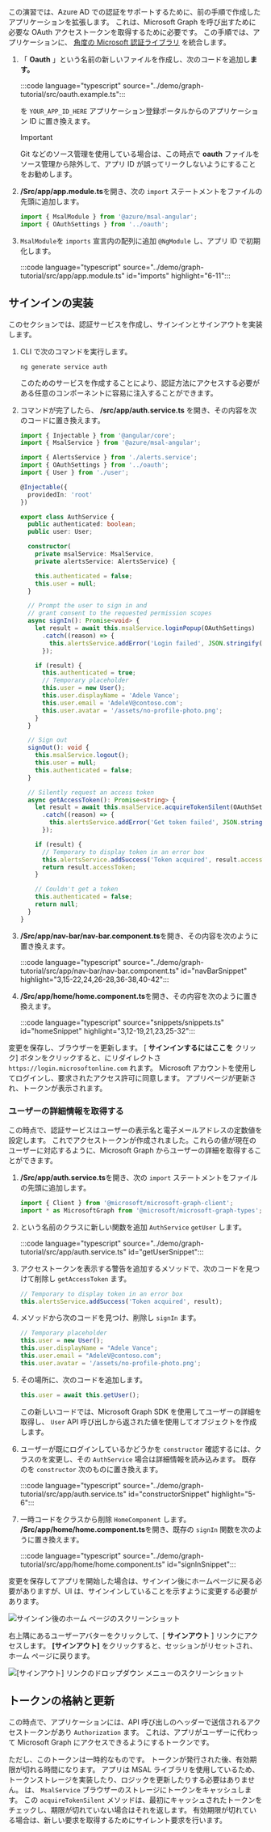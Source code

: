 <!-- markdownlint-disable MD002 MD041 -->

この演習では、Azure AD での認証をサポートするために、前の手順で作成したアプリケーションを拡張します。 これは、Microsoft Graph を呼び出すために必要な OAuth アクセストークンを取得するために必要です。 この手順では、アプリケーションに、 [角度の Microsoft 認証ライブラリ](https://github.com/AzureAD/microsoft-authentication-library-for-js/blob/dev/lib/msal-angular/README.md) を統合します。

1. 「 **Oauth** 」という名前の新しいファイルを作成し、次のコードを追加し**ます。**

    :::code language="typescript" source="../demo/graph-tutorial/src/oauth.example.ts":::

    を `YOUR_APP_ID_HERE` アプリケーション登録ポータルからのアプリケーション ID に置き換えます。

    > [!IMPORTANT]
    > Git などのソース管理を使用している場合は、この時点で **oauth** ファイルをソース管理から除外して、アプリ ID が誤ってリークしないようにすることをお勧めします。

1. **/Src/app/app.module.ts**を開き、次の `import` ステートメントをファイルの先頭に追加します。

    ```typescript
    import { MsalModule } from '@azure/msal-angular';
    import { OAuthSettings } from '../oauth';
    ```

1. `MsalModule`を `imports` 宣言内の配列に追加 `@NgModule` し、アプリ ID で初期化します。

    :::code language="typescript" source="../demo/graph-tutorial/src/app/app.module.ts" id="imports" highlight="6-11":::

## <a name="implement-sign-in"></a>サインインの実装

このセクションでは、認証サービスを作成し、サインインとサインアウトを実装します。

1. CLI で次のコマンドを実行します。

    ```Shell
    ng generate service auth
    ```

    このためのサービスを作成することにより、認証方法にアクセスする必要がある任意のコンポーネントに容易に注入することができます。

1. コマンドが完了したら、 **/src/app/auth.service.ts** を開き、その内容を次のコードに置き換えます。

    ```typescript
    import { Injectable } from '@angular/core';
    import { MsalService } from '@azure/msal-angular';

    import { AlertsService } from './alerts.service';
    import { OAuthSettings } from '../oauth';
    import { User } from './user';

    @Injectable({
      providedIn: 'root'
    })

    export class AuthService {
      public authenticated: boolean;
      public user: User;

      constructor(
        private msalService: MsalService,
        private alertsService: AlertsService) {

        this.authenticated = false;
        this.user = null;
      }

      // Prompt the user to sign in and
      // grant consent to the requested permission scopes
      async signIn(): Promise<void> {
        let result = await this.msalService.loginPopup(OAuthSettings)
          .catch((reason) => {
            this.alertsService.addError('Login failed', JSON.stringify(reason, null, 2));
          });

        if (result) {
          this.authenticated = true;
          // Temporary placeholder
          this.user = new User();
          this.user.displayName = 'Adele Vance';
          this.user.email = 'AdeleV@contoso.com';
          this.user.avatar = '/assets/no-profile-photo.png';
        }
      }

      // Sign out
      signOut(): void {
        this.msalService.logout();
        this.user = null;
        this.authenticated = false;
      }

      // Silently request an access token
      async getAccessToken(): Promise<string> {
        let result = await this.msalService.acquireTokenSilent(OAuthSettings)
          .catch((reason) => {
            this.alertsService.addError('Get token failed', JSON.stringify(reason, null, 2));
          });

        if (result) {
          // Temporary to display token in an error box
          this.alertsService.addSuccess('Token acquired', result.accessToken);
          return result.accessToken;
        }

        // Couldn't get a token
        this.authenticated = false;
        return null;
      }
    }
    ```

1. **/Src/app/nav-bar/nav-bar.component.ts**を開き、その内容を次のように置き換えます。

    :::code language="typescript" source="../demo/graph-tutorial/src/app/nav-bar/nav-bar.component.ts" id="navBarSnippet" highlight="3,15-22,24,26-28,36-38,40-42":::

1. **/Src/app/home/home.component.ts**を開き、その内容を次のように置き換えます。

    :::code language="typescript" source="snippets/snippets.ts" id="homeSnippet" highlight="3,12-19,21,23,25-32":::

変更を保存し、ブラウザーを更新します。 [ **サインインするにはここを** クリック] ボタンをクリックすると、にリダイレクトさ `https://login.microsoftonline.com` れます。 Microsoft アカウントを使用してログインし、要求されたアクセス許可に同意します。 アプリページが更新され、トークンが表示されます。

### <a name="get-user-details"></a>ユーザーの詳細情報を取得する

この時点で、認証サービスはユーザーの表示名と電子メールアドレスの定数値を設定します。 これでアクセストークンが作成されました。これらの値が現在のユーザーに対応するように、Microsoft Graph からユーザーの詳細を取得することができます。

1. **/Src/app/auth.service.ts**を開き、次の `import` ステートメントをファイルの先頭に追加します。

    ```typescript
    import { Client } from '@microsoft/microsoft-graph-client';
    import * as MicrosoftGraph from '@microsoft/microsoft-graph-types';
    ```

1. という名前のクラスに新しい関数を追加 `AuthService` `getUser` します。

    :::code language="typescript" source="../demo/graph-tutorial/src/app/auth.service.ts" id="getUserSnippet":::

1. アクセストークンを表示する警告を追加するメソッドで、次のコードを見つけて削除し `getAccessToken` ます。

    ```typescript
    // Temporary to display token in an error box
    this.alertsService.addSuccess('Token acquired', result);
    ```

1. メソッドから次のコードを見つけ、削除し `signIn` ます。

    ```typescript
    // Temporary placeholder
    this.user = new User();
    this.user.displayName = "Adele Vance";
    this.user.email = "AdeleV@contoso.com";
    this.user.avatar = '/assets/no-profile-photo.png';
    ```

1. その場所に、次のコードを追加します。

    ```typescript
    this.user = await this.getUser();
    ```

    この新しいコードでは、Microsoft Graph SDK を使用してユーザーの詳細を取得し、 `User` API 呼び出しから返された値を使用してオブジェクトを作成します。

1. ユーザーが既にログインしているかどうかを `constructor` 確認するには、クラスのを変更し、その `AuthService` 場合は詳細情報を読み込みます。 既存のを `constructor` 次のものに置き換えます。

    :::code language="typescript" source="../demo/graph-tutorial/src/app/auth.service.ts" id="constructorSnippet" highlight="5-6":::

1. 一時コードをクラスから削除 `HomeComponent` します。 **/Src/app/home/home.component.ts**を開き、既存の `signIn` 関数を次のように置き換えます。

    :::code language="typescript" source="../demo/graph-tutorial/src/app/home/home.component.ts" id="signInSnippet":::

変更を保存してアプリを開始した場合は、サインイン後にホームページに戻る必要がありますが、UI は、サインインしていることを示すように変更する必要があります。

![サインイン後のホーム ページのスクリーンショット](./images/add-aad-auth-01.png)

右上隅にあるユーザーアバターをクリックして、[ **サインアウト** ] リンクにアクセスします。 **[サインアウト]** をクリックすると、セッションがリセットされ、ホーム ページに戻ります。

![[サインアウト] リンクのドロップダウン メニューのスクリーンショット](./images/add-aad-auth-02.png)

## <a name="storing-and-refreshing-tokens"></a>トークンの格納と更新

この時点で、アプリケーションには、API 呼び出しのヘッダーで送信されるアクセストークンがあり `Authorization` ます。 これは、アプリがユーザーに代わって Microsoft Graph にアクセスできるようにするトークンです。

ただし、このトークンは一時的なものです。 トークンが発行された後、有効期限が切れる時間になります。 アプリは MSAL ライブラリを使用しているため、トークンストレージを実装したり、ロジックを更新したりする必要はありません。 は、 `MsalService` ブラウザーのストレージにトークンをキャッシュします。 この `acquireTokenSilent` メソッドは、最初にキャッシュされたトークンをチェックし、期限が切れていない場合はそれを返します。 有効期限が切れている場合は、新しい要求を取得するためにサイレント要求を行います。

